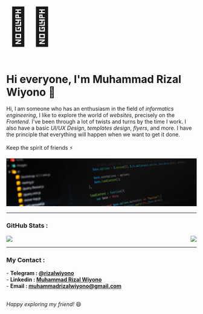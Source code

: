 <!-- <img src="IMG_20220104_102329_648.png" width="100" /> -->
<h1 style="font-size: 10vw;">🧑‍💻</h1>
<h1> Hi everyone, I'm Muhammad Rizal Wiyono 👋</h1>
<p> Hi, I am someone who has an enthusiasm in the field of <i>informatics engineering</i>, I like to explore the world of <i>websites</i>, precisely on the <i>Frontend</i>. I've been through a lot of twists and turns by the time I work. I also have a basic <i>UI/UX Design</i>, <i>templates design</i>, <i>flyers</i>, and more. I have the principle that everything will happen when we want to get it done. <br><br>Keep the spirit of friends ⚡ </p>

<img src="bg-profile.jpg" />

<hr>

<h3> GitHub Stats :</h3>
<div style="display: flex; justify-content: space-between;">
<img src="https://github-readme-stats.vercel.app/api?username=rizalwiyono&theme=dark&hide_border=false&include_all_commits=false&count_private=true"/>
<img src="https://github-readme-stats.vercel.app/api?username=rizalwiyono&theme=dark&hide_border=false&include_all_commits=false&count_private=true"/>
</div>

<hr>

<h3> My Contact :</h3>

<div>
  - <strong>Telegram : <a href="https://t.me/rizalwiyono">@rizalwiyono</a></strong><br>
  - <strong>Linkedin : <a href="https://www.linkedin.com/in/muhammad-rizal-wiyono">Muhammad Rizal Wiyono</a></strong><br>
  - <strong>Email : <a href="https://muhammadrizalwiyono@gmail.com">muhammadrizalwiyono@gmail.com</a></strong>
</div>
<br>
<p> <i> Happy exploring my friend! </i> 😄 </p>
